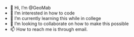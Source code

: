 - 👋 Hi, I’m @GeoMab
- 👀 I’m interested in how to code
- 🌱 I’m currently learning this while in college
- 💞️ I’m looking to collaborate on how to make this possible
- 📫 How to reach me is through email.

<!---
GeoMab/GeoMab is a ✨ special ✨ repository because its `README.md` (this file) appears on your GitHub profile.
You can click the Preview link to take a look at your changes.
--->
